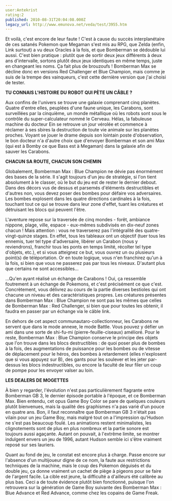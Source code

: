 ```yaml
---
user:Antekrist
rating:2
published: 2010-08-31T20:04:08.000Z
legacy_url: http://www.emunova.net/veda/test/3955.htm
---
```

Et voilà, c'est encore de leur faute ! C'est à cause du succès interplanétaire de ces satanés Pokemon que Megaman s'est mis au RPG, que Zelda (enfin, Link surtout) a vu deux Oracles à la fois, et que Bomberman se dédouble lui aussi. C'est bien pratique : plutôt que de sortir deux jeux différents à deux ans d'intervalle, sortons plutôt deux jeux identiques en même temps, juste en changeant les noms. Ça fait plus de brouzoufs ! Bomberman Max se décline donc en versions Red Challenger et Blue Champion, mais comme je suis de la trempe des vainqueurs, c'est cette dernière version que j'ai choisi de tester.  

  

**TU CONNAIS L'HISTOIRE DU ROBOT QUI PÈTE UN CÂBLE ?**  

Aux confins de l'univers se trouve une galaxie comprenant cinq planètes. Quatre d'entre elles, peuplées d'une faune unique, les Carabons, sont surveillées par la cinquième, un monde métallique où les robots sont sous le contrôle du super-calculateur nommé le Cerveau. Hélas, la fabuleuse machine du docteur Ein se retrouve un jour vérolée et commence à réclamer à ses sbires la destruction de toute vie animale sur les planètes proches. Voyant se jouer le drame depuis son lointain poste d'observation, le bon docteur n'a d'autre choix que d'envoyer Bomberman et son ami Max (qui est à Bomby ce que Bass est à Megaman) dans la galaxie afin de sauver les Carabons.  

  

**CHACUN SA ROUTE, CHACUN SON CHEMIN**  

Globalement, Bomberman Max : Blue Champion ne dévie pas énormément des bases de la série. Il s'agit toujours d'un jeu de stratégie, si l'on tient absolument à le classer, où le but du jeu est de rester le dernier debout. Dans des décors vus de dessus et parsemés d'éléments destructibles et d'autres non, vous devez poser des bombes pour défaire vos adversaires. Les bombes explosent dans les quatre directions cardinales à la fois, touchant tout ce qui se trouve dans leur zone d'effet, tuant les créatures et détruisant les blocs qui peuvent l'être.  

L'aventure repose sur la traversée de cinq mondes - forêt, ambiance nippone, plage, ville, espace - eux-mêmes subdivisés en dix-neuf zones chacun ! Mais attention : vous ne traverserez pas l'intégralité des quatre-vingt-quinze stages. En effet, tous les tableaux ont un objectif (tuer tous les ennemis, tuer tel type d'adversaire, libérer un Carabon (nous y reviendrons), franchir tous les ponts en temps limité, récolter tel type d'objets, etc.), et si vous atteignez ce but, vous ouvrez un ou plusieurs point(s) de téléportation. Or en toute logique, vous n'en franchirez qu'un à la fois, si bien que vous ne passerez pas par tous les niveaux. D'autant plus que certains ne sont accessibles...  

...Qu'en ayant réalisé un échange de Carabons ! Oui, ça ressemble foutrement à un échange de Pokemons, et c'est précisément ce que c'est. Concrètement, vous délivrez au cours de la partie diverses bestioles qui ont chacune un niveau et des caractéristiques propres. Les créatures présentes dans Bomberman Max : Blue Champion ne sont pas les mêmes que celles de Bomberman Max : Red Challenger, si bien que pour toutes les obtenir, il faudra en passer par un échange via le câble link.  

En dehors de cet aspect communautaro-collectionneur, les Carabons ne servent que dans le mode annexe, le mode Battle. Vous pouvez y défier un ami dans une sorte de shi-fu-mi (pierre-feuille-ciseaux) amélioré. Pour le reste, Bomberman Max : Blue Champion conserve le principe des objets que l'on trouve dans les blocs destructibles : de quoi poser plus de bombes à la fois, des augmentations de puissance pour les bombes ou de vitesse de déplacement pour le héros, des bombes à retardement (elles n'explosent que si vous appuyez sur B), des gants pour les soulever et les jeter par-dessus les blocs indestructibles, ou encore la faculté de leur filer un coup de pompe pour les envoyer valser au loin.  

  

**LES DEALERS DE MOGETTES**  

À bien y regarder, l'évolution n'est pas particulièrement flagrante entre Bomberman GB 3, le dernier épisode portable à l'époque, et ce Bomberman Max. Bien entendu, cet opus Game Boy Color se pare de quelques couleurs plutôt bienvenues, mais la qualité des graphismes n'a pas varié d'un pouce en quatre ans. Bon, il faut reconnaître que Bomberman GB 3 n'était pas vilain pour un jeu Game Boy, mais malgré tout on a l'impression qu'Hudson ne s'est pas beaucoup foulé. Les animations restent minimalistes, les clignotements sont de plus en plus nombreux et la partie sonore est toujours aussi agaçante. Autant on pouvait, à l'extrême limite, se montrer indulgent envers un jeu de 1996, autant Hudson semble ici s'être vraiment reposé sur ses lauriers.  

Quant au fond de jeu, le constat est encore plus à charge. Passe encore sur l'absence d'un multijoueur digne de ce nom, la faute aux restrictions techniques de la machine, mais le coup des Pokemon déguisés et du double jeu, ça donne vraiment un cachet de piège à pigeons pour se faire de l'argent facile. La cible est jeune, la difficulté a d'ailleurs été calibrée au plus bas. Ceci a de toute évidence plutôt bien fonctionné, puisque l'on retrouvera sur la génération de Game Boy suivante des Bomberman Max : Blue Advance et Red Advance, comme chez les copains de Game Freak.